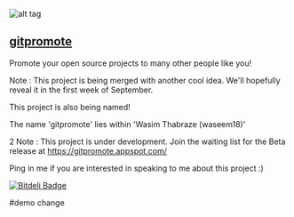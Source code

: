 ![alt tag](https://raw.githubusercontent.com/waseem18/gitpromote/master/static/images/dp.PNG)

<a href="https://gitpromote.appspot.com/"><h2>gitpromote</h2></a>

Promote your open source projects to many other people like you!

Note : This project is being merged with another cool idea. We'll hopefully reveal it in the first week of September.

This project is also being named!

The name 'gitpromote' lies within 'Wasim Thabraze (waseem18)'


2
Note : This project is under development. Join the waiting list for the Beta release at https://gitpromote.appspot.com/

Ping in me if you are interested in speaking to me about this project :)


[![Bitdeli Badge](https://d2weczhvl823v0.cloudfront.net/waseem18/gitpromote/trend.png)](https://bitdeli.com/free "Bitdeli Badge")

#demo change
